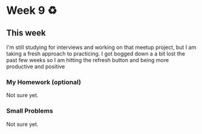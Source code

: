 # Week 9 ♻️

## This week
I'm still studying for interviews and working on that meetup project, but I am taking a fresh approach to practicing. I got bogged down a a bit lost the past few weeks so I am hitting the refresh button and being more productive and positive

### My Homework (optional)
Not sure yet.
<br>

### Small Problems
Not sure yet.